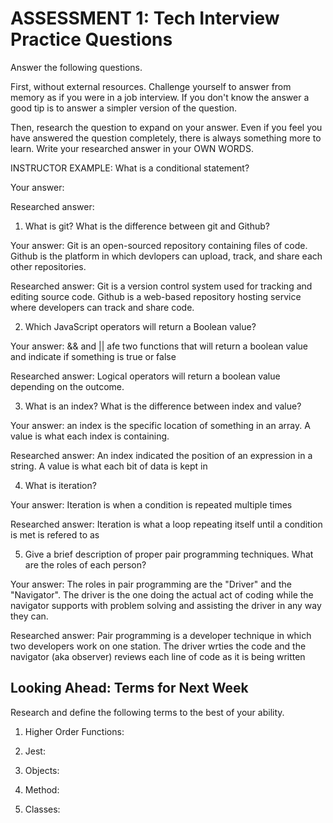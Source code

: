 # ASSESSMENT 1: Tech Interview Practice Questions
Answer the following questions.

First, without external resources. Challenge yourself to answer from memory as if you were in a job interview. If you don't know the answer a good tip is to answer a simpler version of the question.

Then, research the question to expand on your answer. Even if you feel you have answered the question completely, there is always something more to learn. Write your researched answer in your OWN WORDS.

INSTRUCTOR EXAMPLE: What is a conditional statement?

  Your answer:

  Researched answer:



1. What is git? What is the difference between git and Github?

  Your answer: Git is an open-sourced repository containing files of code. Github is the platform in which devlopers can upload, track, and share each other repositories.

  Researched answer: Git is a version control system used for tracking and editing source code. Github is a web-based repository hosting service where developers can track and share code.



2. Which JavaScript operators will return a Boolean value?

  Your answer: && and || afe two functions that will return a boolean value and indicate if something is true or false 

  Researched answer: Logical operators will return a boolean value depending on the outcome.



3. What is an index? What is the difference between index and value?

  Your answer: an index is the specific location of something in an array. A value is what each index is containing.

  Researched answer: An index indicated the position of an expression in a string. A value is what each bit of data is kept in



4. What is iteration?

  Your answer: Iteration is when a condition is repeated multiple times

  Researched answer: Iteration is what a loop repeating itself until a condition is met is refered to as



5. Give a brief description of proper pair programming techniques. What are the roles of each person?

  Your answer: The roles in pair programming are the "Driver" and the "Navigator". The driver is the one doing the actual act of coding while the navigator supports with problem solving and assisting the driver in any way they can. 

  Researched answer:  Pair programming is a developer technique in which two developers work on one station. The driver wrties the code and the navigator (aka observer) reviews each line of code as it is being written 



## Looking Ahead: Terms for Next Week

Research and define the following terms to the best of your ability.

1. Higher Order Functions:

2. Jest:

3. Objects:

4. Method:

5. Classes:
